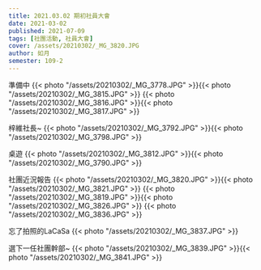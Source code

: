 ```yaml
---
title: 2021.03.02 期初社員大會
date: 2021-03-02
published: 2021-07-09
tags: [社團活動, 社員大會]
cover: /assets/20210302/_MG_3820.JPG
author: 如月
semester: 109-2
---
```


準備中
{{< photo "/assets/20210302/_MG_3778.JPG" >}}{{< photo "/assets/20210302/_MG_3815.JPG" >}}
{{< photo "/assets/20210302/_MG_3816.JPG" >}}{{< photo "/assets/20210302/_MG_3817.JPG" >}}

梓維社長~
{{< photo "/assets/20210302/_MG_3792.JPG" >}}{{< photo "/assets/20210302/_MG_3798.JPG" >}}

桌遊
{{< photo "/assets/20210302/_MG_3812.JPG" >}}{{< photo "/assets/20210302/_MG_3790.JPG" >}}

社團近況報告
{{< photo "/assets/20210302/_MG_3820.JPG" >}}{{< photo "/assets/20210302/_MG_3821.JPG" >}}
{{< photo "/assets/20210302/_MG_3819.JPG" >}}{{< photo "/assets/20210302/_MG_3826.JPG" >}}
{{< photo "/assets/20210302/_MG_3836.JPG" >}}

忘了拍照的LaCaSa
{{< photo "/assets/20210302/_MG_3837.JPG" >}}

選下一任社團幹部~
{{< photo "/assets/20210302/_MG_3839.JPG" >}}{{< photo "/assets/20210302/_MG_3841.JPG" >}}
